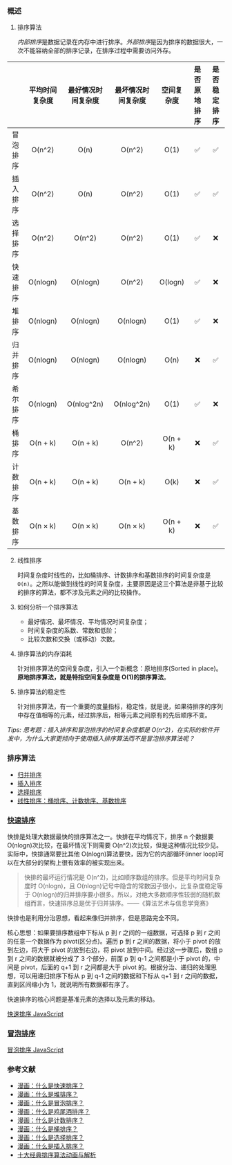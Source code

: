 ### 概述

1. 排序算法

   *内部排序*是数据记录在内存中进行排序。*外部排序*是因为排序的数据很大，一次不能容纳全部的排序记录，在排序过程中需要访问外存。

|          | 平均时间复杂度 | 最好情况时间复杂度 | 最坏情况时间复杂度 | 空间复杂度 | 是否原地排序 | 是否稳定排序 |
| :------: | :------------: | :----------------: | :----------------: | :--------: | :----------: | :----------: |
| 冒泡排序 |     O(n^2)     |        O(n)        |       O(n^2)       |    O(1)    |      ✅      |      ✅      |
| 插入排序 |     O(n^2)     |        O(n)        |       O(n^2)       |    O(1)    |      ✅      |      ✅      |
| 选择排序 |     O(n^2)     |       O(n^2)       |       O(n^2)       |    O(1)    |      ✅      |      ❌      |
| 快速排序 |    O(nlogn)    |      O(nlogn)      |       O(n^2)       |  O(logn)   |      ✅      |      ❌      |
|  堆排序  |    O(nlogn)    |      O(nlogn)      |      O(nlogn)      |    O(1)    |      ✅      |      ❌      |
| 归并排序 |    O(nlogn)    |      O(nlogn)      |      O(nlogn)      |    O(n)    |      ❌      |      ✅      |
| 希尔排序 |    O(nlogn)    |     O(nlog^2n)     |     O(nlog^2n)     |    O(1)    |      ✅      |      ❌      |
|  桶排序  |    O(n + k)    |      O(n + k)      |       O(n^2)       |  O(n + k)  |      ❌      |      ✅      |
| 计数排序 |    O(n + k)    |      O(n + k)      |      O(n + k)      |    O(k)    |      ❌      |      ✅      |
| 基数排序 |    O(n × k)    |      O(n × k)      |      O(n × k)      |  O(n + k)  |      ❌      |      ✅      |

2. 线性排序

   时间复杂度时线性的，比如桶排序、计数排序和基数排序的时间复杂度是`O(n)`。之所以能做到线性的时间复杂度，主要原因是这三个算法是非基于比较的排序的算法，都不涉及元素之间的比较操作。

3. 如何分析一个排序算法

   - 最好情况、最坏情况、平均情况时间复杂度；
   - 时间复杂度的系数、常数和低阶；
   - 比较次数和交换（或移动）次数。

4. 排序算法的内存消耗

   针对排序算法的空间复杂度，引入一个新概念：原地排序(Sorted in place)。**原地排序算法，就是特指空间复杂度是 O(1)的排序算法**。

5. 排序算法的稳定性

   针对排序算法，有一个重要的度量指标，稳定性，就是说，如果待排序的序列中存在值相等的元素，经过排序后，相等元素之间原有的先后顺序不变。

_Tips: 思考题：插入排序和冒泡排序的时间复杂度都是 O(n^2)，在实际的软件开发中，为什么大家更倾向于使用插入排序算法而不是冒泡排序算法呢？_

### 排序算法

- [归并排序](/Notes/Sort/MergeSort.md)
- [插入排序](/Notes/Sort/InsertionSort.md)
- [选择排序](/Notes/Sort/SelectionSort.md)
- [线性排序：桶排序、计数排序、基数排序](/Notes/Sort/LinearSort.md)

### [快速排序](/Code/Sort/quickSort.js)

快排是处理大数据最快的排序算法之一。快排在平均情况下，排序 n 个数据要 O(nlogn)次比较，在最坏情况下则需要 O(n^2)次比较，但是这种情况比较少见。实际中，快排通常要比其他 O(nlogn)算法要快，因为它的内部循环(inner loop)可以在大部分的架构上很有效率的被实现出来。

> 快排的最坏运行情况是 O(n^2)，比如顺序数组的排序。但是平均时间复杂度时 O(nlogn)，且 O(nlogn)记号中隐含的常数因子很小，比复杂度稳定等于 O(nlogn)的归并排序要小很多。所以，对绝大多数顺序性较弱的随机数组而言，快速排序总是优于归并排序。——《算法艺术与信息学竞赛》

快排也是利用分治思想，看起来像归并排序，但是思路完全不同。

核心思想：如果要排序数组中下标从 p 到 r 之间的一组数据，可选择 p 到 r 之间的任意一个数据作为 pivot(区分点)。遍历 p 到 r 之间的数据，将小于 pivot 的放到左边，将大于 pivot 的放到右边，将 pivot 放到中间。经过这一步骤后，数组 p 到 r 之间的数据就被分成了 3 个部分，前面 p 到 q-1 之间都是小于 pivot 的，中间是 pivot，后面的 q+1 到 r 之间都是大于 pivot 的。根据分治、递归的处理思想，可以用递归排序下标从 p 到 q-1 之间的数据和下标从 q+1 到 r 之间的数据，直到区间缩小为 1，就说明所有数据都有序了。

快速排序的核心问题是基准元素的选择以及元素的移动。

[快速排序 JavaScript](/Code/Sort/quickSort.js)

### [冒泡排序](/Code/Sort/bubbleSort.js)

[冒泡排序 JavaScript](/Code/Sort/bubbleSort.js)

### 参考文献

- [漫画：什么是快速排序？](https://mp.weixin.qq.com/s?__biz=MzIxMjE5MTE1Nw==&mid=2653195042&idx=1&sn=2b0915cd2298be9f2163cc90a3d464da&chksm=8c99f9f8bbee70eef627d0f5e5b80a604221abb3a1b5617b397fa178582dcb063c9fb6f904b3&scene=21#wechat_redirect)
- [漫画：什么是堆排序？](https://mp.weixin.qq.com/s?__biz=MzIxMjE5MTE1Nw==&mid=2653195208&idx=1&sn=e3d6559402148458f0a4993b47d8bc6f&chksm=8c99f912bbee7004625a0b204acc8484acbdf4f1b18953e7ff5acbea958ec002d8c8ea072792&scene=21#wechat_redirect)
- [漫画：什么是冒泡排序？](https://mp.weixin.qq.com/s?__biz=MzIxMjE5MTE1Nw==&mid=2653194666&idx=1&sn=69ce32870c0b981c40b1e124fbb6bba8&chksm=8c99fb70bbee72668cad223892ad362525d215e7f936458f99dd289eb82981099359310e9e54&scene=21#wechat_redirect)
- [漫画：什么是鸡尾酒排序？](https://mp.weixin.qq.com/s?__biz=MzIxMjE5MTE1Nw==&mid=2653194919&idx=2&sn=f473bc9e0da124a303312a11902e2f52&chksm=8c99f87dbbee716b531df3fcf5882998f28794aad5609f225883d6c2dc71ba51b8a5126b32be&scene=21#wechat_redirect)
- [漫画：什么是计数排序？](https://mp.weixin.qq.com/s?__biz=MzIxMjE5MTE1Nw==&mid=2653195533&idx=1&sn=02918dc51b07837ce1119f00d7900dbc&chksm=8c99ffd7bbee76c1d2e2e9b198259795285ec2c305d3613a5e39622195fd1c32bb6dbe52fa08&scene=21#wechat_redirect)
- [漫画：什么是桶排序？](https://mp.weixin.qq.com/s?__biz=MzIxMjE5MTE1Nw==&mid=2653195582&idx=1&sn=1e7ece4e48c20fb994e2cefdcbdce4c5&chksm=8c99ffe4bbee76f23d16ac1e0c7feeb16654ebb75e40d92c911bffa113059f52ce4508281a55&scene=21#wechat_redirect)
- [漫画：什么是选择排序？](https://mp.weixin.qq.com/s?__biz=MzIxMjE5MTE1Nw==&mid=2653198991&idx=1&sn=7f98d59898a911e1425baa6cc180c598&chksm=8c99e855bbee61439086680ceefef33c56038c5d552ae64c1d6135abe467b617aa62f4934f36&scene=21#wechat_redirect)
- [漫画：什么是插入排序？](https://mp.weixin.qq.com/s?__biz=MzIxMjE5MTE1Nw==&mid=2653199343&idx=1&sn=a5491fa908e45e6117423d9ba5062611&chksm=8c99e935bbee60232aacb7c2b74961a24e7b86d44bf98357c597ad277a8eb15639c1de7034d9&scene=21#wechat_redirect)
- [十大经典排序算法动画与解析](https://mp.weixin.qq.com/s/vn3KiV-ez79FmbZ36SX9lg)
